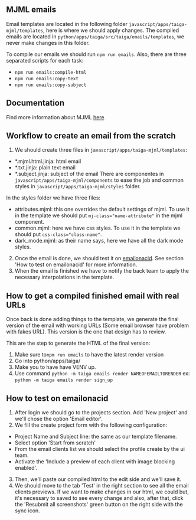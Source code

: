 ## MJML emails

Email templates are located in the following folder `javascript/apps/taiga-mjml/templates`, here is where we should apply changes.
The compiled emails are located in `python/apps/taiga/src/taiga/emails/templates`, we never make changes in this folder.

To compile our emails we should run `npm run emails`.
Also, there are three separated scripts for each task:

- `npm run emails:compile-html`
- `npm run emails:copy-text`
- `npm run emails:copy-subject`

## Documentation

Find more information about MJML [here](https://documentation.mjml.io/)

## Workflow to create an email from the scratch

1. We should create three files in `javascript/apps/taiga-mjml/templates`:

- \*.mjml.html.jinja: html email
- \*.txt.jinja: plain text email
- \*.subject.jinja: subject of the email
  There are componentes in `javascript/apps/taiga-mjml/components` to ease the job and common styles in `javascript/apps/taiga-mjml/styles` folder.

In the styles folder we have three files:

- attributes.mjml: this one overrides the default settings of mjml. To use it in the template we should put `mj-class="name-attribute"` in the mjml component.
- common.mjml: here we have css styles. To use it in the template we should put `css-class="class-name"`.
- dark_mode.mjml: as their name says, here we have all the dark mode styles.

2. Once the email is done, we should test it on [emailonacid](https://app.emailonacid.com/). See section 'How to test on emailonacid' for more information.
3. When the email is finished we have to notify the back team to apply the necessary interpolations in the template.

## How to get a compiled finished email with real URLs

Once back is done adding things to the template, we generate the final version of the email with working URLs (Some email browser have problem with fakes URL). This version is the one that design has to review.

This are the step to generate the HTML of the final version:

1. Make sure to`npm run emails` to have the latest render version
2. Go into python/apps/taiga/
3. Make you to have have VENV up.
4. Use command `python -m taiga emails render NAMEOFEMAILTORENDER`
   ex: `python -m taiga emails render sign_up`

## How to test on emailonacid

1. After login we should go to the projects section. Add 'New project' and we'll chose the option 'Email editor'.
2. We fill the create project form with the following configuration:

- Project Name and Subject line: the same as our template filename.
- Select option 'Start from scratch'
- From the email clients list we should select the profile create by the ui team.
- Activate the 'Include a preview of each client with image blocking enabled'.

3. Then, we'll paste our compiled html to the edit side and we'll save it.
4. We should move to the tab 'Test' in the right section to see all the email clients previews. If we want to make changes in our html, we could but, it's necessary to saved to see every change and also, after that, click the 'Resubmit all screenshots' green button on the right side with the sync icon.
